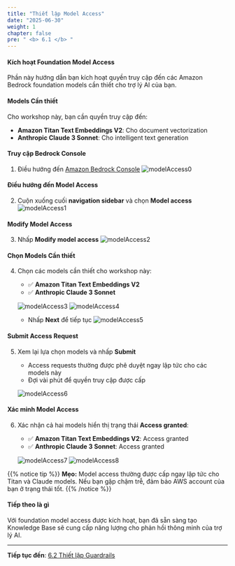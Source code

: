 ```yaml
---
title: "Thiết lập Model Access"
date: "2025-06-30"
weight: 1
chapter: false
pre: " <b> 6.1 </b> "
---
```


#### Kích hoạt Foundation Model Access

Phần này hướng dẫn bạn kích hoạt quyền truy cập đến các Amazon Bedrock foundation models cần thiết cho trợ lý AI của bạn.

#### Models Cần thiết

Cho workshop này, bạn cần quyền truy cập đến:

- **Amazon Titan Text Embeddings V2**: Cho document vectorization
- **Anthropic Claude 3 Sonnet**: Cho intelligent text generation

#### Truy cập Bedrock Console

1. Điều hướng đến [Amazon Bedrock Console](https://us-east-1.console.aws.amazon.com/bedrock/home?region=us-east-1#/overview)
   ![modelAccess0](/images/6-bedrock_setup/6.1-model_access/modelAccess0.png?width=90pc)

#### Điều hướng đến Model Access

2. Cuộn xuống cuối **navigation sidebar** và chọn **Model access**
   ![modelAccess1](/images/6-bedrock_setup/6.1-model_access/modelAccess10a.png?width=90pc)

#### Modify Model Access

3. Nhấp **Modify model access**
   ![modelAccess2](/images/6-bedrock_setup/6.1-model_access/modelAccess20b.png?width=90pc)

#### Chọn Models Cần thiết

4. Chọn các models cần thiết cho workshop này:

   - ✅ **Amazon Titan Text Embeddings V2**
   - ✅ **Anthropic Claude 3 Sonnet**

   ![modelAccess3](/images/6-bedrock_setup/6.1-model_access/modelAccess30a.png?width=90pc)
   ![modelAccess4](/images/6-bedrock_setup/6.1-model_access/modelAccess40a.png?width=90pc)

   - Nhấp **Next** để tiếp tục
     ![modelAccess5](/images/6-bedrock_setup/6.1-model_access/modelAccess50a.png?width=90pc)

#### Submit Access Request

5. Xem lại lựa chọn models và nhấp **Submit**

   - Access requests thường được phê duyệt ngay lập tức cho các models này
   - Đợi vài phút để quyền truy cập được cấp

   ![modelAccess6](/images/6-bedrock_setup/6.1-model_access/modelAccess60a.png?width=90pc)

#### Xác minh Model Access

6. Xác nhận cả hai models hiển thị trạng thái **Access granted**:

   - ✅ **Amazon Titan Text Embeddings V2**: Access granted
   - ✅ **Anthropic Claude 3 Sonnet**: Access granted

   ![modelAccess7](/images/6-bedrock_setup/6.1-model_access/modelAccess70a.png?width=90pc)
   ![modelAccess8](/images/6-bedrock_setup/6.1-model_access/modelAccess80a.png?width=90pc)

{{% notice tip %}}
**Mẹo:** Model access thường được cấp ngay lập tức cho Titan và Claude models. Nếu bạn gặp chậm trễ, đảm bảo AWS account của bạn ở trạng thái tốt.
{{% /notice %}}

#### Tiếp theo là gì

Với foundation model access được kích hoạt, bạn đã sẵn sàng tạo Knowledge Base sẽ cung cấp năng lượng cho phản hồi thông minh của trợ lý AI.

---

**Tiếp tục đến**: [6.2 Thiết lập Guardrails](../6.2-guardrails/)
